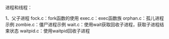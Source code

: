 进程和线程：

1、父子进程
	fock.c：fork函数的使用
	exec.c：exec函数族
	orphan.c：孤儿进程示例
	zombie.c：僵尸进程示例
	wait.c：使用wait获取回收子进程，获取子进程结束状态
	waitpid.c：使用waitpid回收子进程


